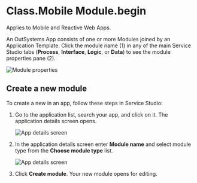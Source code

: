 # Class.Mobile Module.begin

 Applies to Mobile and Reactive Web Apps.

An OutSystems App consists of one or more Modules joined by an Application Template. Click the module name \(1\) in any of the main Service Studio tabs \(**Process**, **Interface**, **Logic**, or **Data**\) to see the module properties pane \(2\).

![Module properties](https://github.com/danielmarquespt/docs-product/tree/e7ea3f444d5129dab245c69ab72ae091554bc4fb/src/ref/lang/auto/images/servicestudio-module-properties.png?width=800)

## Create a new module

To create a new in an app, follow these steps in Service Studio:

1. Go to the application list, search your app, and click on it. The application details screen opens.

   ![App details screen](https://github.com/danielmarquespt/docs-product/tree/e7ea3f444d5129dab245c69ab72ae091554bc4fb/src/ref/lang/auto/images/servicestudio-applications-screen.png?width=700)

2. In the application details screen enter **Module name** and select module type from the **Choose module type** list.

   ![App details screen](https://github.com/danielmarquespt/docs-product/tree/e7ea3f444d5129dab245c69ab72ae091554bc4fb/src/ref/lang/auto/images/servicestudio-new-module.png?width=700)

3. Click **Create module**. Your new module opens for editing.

